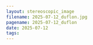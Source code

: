 ```yaml
---
layout: stereoscopic_image
filename: 2025-07-12_duflon.jpg
pagename: 2025-07-12_duflon
date: 2025-07-12
tags:
---
```

